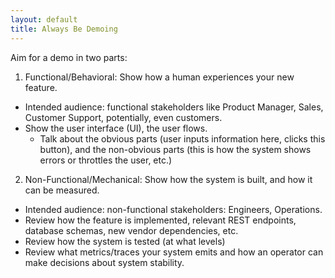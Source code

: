 ```yaml
---
layout: default
title: Always Be Demoing
---
```


Aim for a demo in two parts:

1. Functional/Behavioral: Show how a human experiences your new feature.
  - Intended audience: functional stakeholders like Product Manager, Sales, Customer Support, potentially, even customers.
  - Show the user interface (UI), the user flows.
    - Talk about the obvious parts (user inputs information here, clicks this button), and the non-obvious parts (this is how the system shows errors or throttles the user, etc.)

2. Non-Functional/Mechanical: Show how the system is built, and how it can be measured.
  - Intended audience: non-functional stakeholders: Engineers, Operations.
  - Review how the feature is implemented, relevant REST endpoints, database schemas, new vendor dependencies, etc.
  - Review how the system is tested (at what levels)
  - Review what metrics/traces your system emits and how an operator can make decisions about system stability.